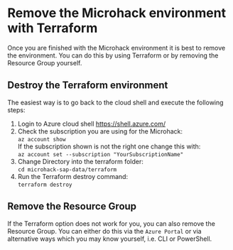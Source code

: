 # Remove the Microhack environment with Terraform
Once you are finished with the Microhack environment it is best to remove the environment. You can do this by using Terraform or by removing the Resource Group yourself.

## Destroy the Terraform environment
The easiest way is to go back to the cloud shell and execute the following steps:
1. Login to Azure cloud shell https://shell.azure.com/
2. Check the subscription you are using for the Microhack: \
`az account show` \
If the subscription shown is not the right one change this with: \
`az account set --subscription "YourSubscriptionName"`
3. Change Directory into the terraform folder: \
`cd microhack-sap-data/terraform`
4. Run the Terraform destroy command: \
`terraform destroy`

## Remove the Resource Group
If the Terraform option does not work for you, you can also remove the Resource Group. You can either do this via the `Azure Portal` or via alternative ways which you may know yourself, i.e. CLI or PowerShell.